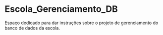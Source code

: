 # Escola_Gerenciamento_DB
Espaço dedicado para dar instruções sobre o projeto de gerenciamento do banco de dados da escola.
